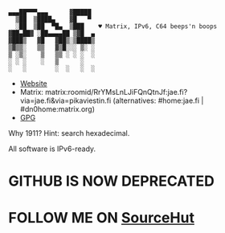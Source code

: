  ```
 ▄▄▄██▀▀▀▄▄▄      ▓█████ 
   ▒██  ▒████▄    ▓█   ▀ 
   ░██  ▒██  ▀█▄  ▒███    ♥️ Matrix, IPv6, C64 beeps'n boops
▓██▄██▓ ░██▄▄▄▄██ ▒▓█  ▄ 
 ▓███▒   ▓█   ▓██▒░▒████▒
 ▒▓▒▒░   ▒▒   ▓▒█░░░ ▒░ ░
 ▒ ░▒░    ▒   ▒▒ ░ ░ ░  ░
 ░ ░ ░    ░   ▒      ░   
 ░   ░        ░  ░   ░  ░
 ```

 - [Website](https://jae.fi)
 - Matrix: matrix:roomid/RrYMsLnLJiFQnQtnJf:jae.fi?via=jae.fi&amp;via=pikaviestin.fi (alternatives: #home:jae.fi | #dn0home:matrix.org)
 - [GPG](https://jae.pm)

Why 1911? Hint: search hexadecimal.

All software is IPv6-ready.

# GITHUB IS NOW DEPRECATED
# FOLLOW ME ON [SourceHut](https://sr.ht/~jae/)
